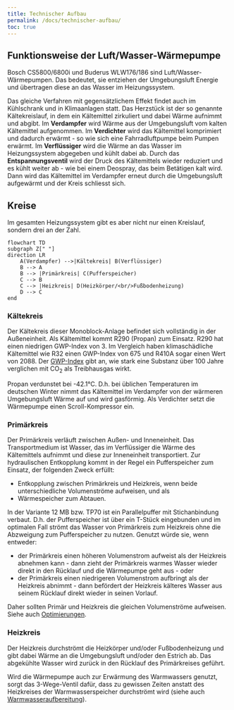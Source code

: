 ```yaml
---
title: Technischer Aufbau
permalink: /docs/technischer-aufbau/
toc: true
---
```


## Funktionsweise der Luft/Wasser-Wärmepumpe

Bosch CS5800/6800i und Buderus WLW176/186 sind Luft/Wasser-Wärmepumpen.
Das bedeutet, sie entziehen der Umgebungsluft Energie und übertragen diese an das Wasser im Heizungssystem.

Das gleiche Verfahren mit gegensätzlichem Effekt findet auch im Kühlschrank und in Klimaanlagen statt.
Das Herzstück ist der so genannte Kältekreislauf, in dem ein Kältemittel zirkuliert und dabei Wärme aufnimmt und abgibt.
Im **Verdampfer** wird Wärme aus der Umgebungsluft vom kalten Kältemittel aufgenommen.
Im **Verdichter** wird das Kältemittel komprimiert und dadurch erwärmt - so wie sich eine Fahrradluftpumpe beim Pumpen erwärmt.
Im **Verflüssiger** wird die Wärme an das Wasser im Heizungssystem abgegeben und kühlt dabei ab.
Durch das **Entspannungsventil** wird der Druck des Kältemittels wieder reduziert und es kühlt weiter ab - wie bei einem Deospray, das beim Betätigen kalt wird.
Dann wird das Kältemittel im Verdampfer erneut durch die Umgebungsluft aufgewärmt und der Kreis schliesst sich.

## Kreise

Im gesamten Heizungssystem gibt es aber nicht nur einen Kreislauf, sondern drei an der Zahl.

```mermaid
flowchart TD
subgraph Z[" "]
direction LR
    A(Verdampfer) -->|Kältekreis| B(Verflüssiger)
    B --> A
    B --> |Primärkreis| C(Pufferspeicher)
    C --> B
    C --> |Heizkreis| D(Heizkörper/<br/>Fußbodenheizung)
    D --> C
end
```

### Kältekreis

Der Kältekreis dieser Monoblock-Anlage befindet sich vollständig in der Außeneinheit.
Als Kältemittel kommt R290 (Propan) zum Einsatz.
R290 hat einen niedrigen GWP-Index von 3.
Im Vergleich haben klimaschädliche Kältemittel wie R32 einen GWP-Index von 675 und R410A sogar einen Wert von 2088.
Der [GWP-Index](https://de.wikipedia.org/wiki/Treibhauspotential) gibt an, wie stark eine Substanz über 100 Jahre verglichen mit CO<sub>2</sub> als Treibhausgas wirkt.

Propan verdunstet bei -42.1°C.
D.h. bei üblichen Temperaturen im deutschen Winter nimmt das Kältemittel im Verdampfer von der wärmeren Umgebungsluft Wärme auf und wird gasförmig.
Als Verdichter setzt die Wärmepumpe einen Scroll-Kompressor ein.

### Primärkreis

Der Primärkreis verläuft zwischen Außen- und Inneneinheit.
Das Transportmedium ist Wasser, das im Verflüssiger die Wärme des Kältemittels aufnimmt und diese zur Inneneinheit transportiert.
Zur hydraulischen Entkopplung kommt in der Regel ein Pufferspeicher zum Einsatz, der folgenden Zweck erfüllt:

- Entkopplung zwischen Primärkreis und Heizkreis, wenn beide unterschiedliche Volumenströme aufweisen, und als
- Wärmespeicher zum Abtauen.

In der Variante 12 MB bzw. TP70 ist ein Parallelpuffer mit Stichanbindung verbaut.
D.h. der Pufferspeicher ist über ein T-Stück eingebunden und im optimalen Fall strömt das Wasser von Primärkreis zum Heizkreis ohne die Abzweigung zum Pufferspeicher zu nutzen. Genutzt würde sie, wenn entweder:

- der Primärkreis einen höheren Volumenstrom aufweist als der Heizkreis abnehmen kann - dann zieht der Primärkreis warmes Wasser wieder direkt in den Rücklauf und die Wärmepumpe geht aus - oder
- der Primärkreis einen niedrigeren Volumenstrom aufbringt als der Heizkreis abnimmt - dann befördert der Heizkreis kälteres Wasser aus seinem Rücklauf direkt wieder in seinen Vorlauf.

Daher sollten Primär und Heizkreis die gleichen Volumenströme aufweisen.
Siehe auch [Optimierungen](/docs/optimierungen#abgleich-der-volumenströme).

### Heizkreis

Der Heizkreis durchströmt die Heizkörper und/oder Fußbodenheizung und gibt dabei Wärme an die Umgebungsluft und/oder den Estrich ab.
Das abgekühlte Wasser wird zurück in den Rücklauf des Primärkreises geführt.

Wird die Wärmepumpe auch zur Erwärmung des Warmwassers genutzt, sorgt das 3-Wege-Ventil dafür, dass zu gewissen Zeiten anstatt des Heizkreises der Warmwasserspeicher durchströmt wird (siehe auch [Warmwasseraufbereitung](/docs/einstellungen#warmwasseraufbereitung)).
